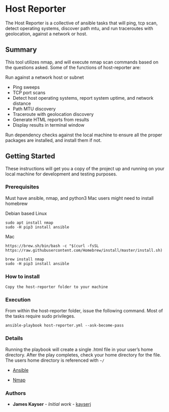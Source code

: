 # Host Reporter

The Host Reporter is a collective of ansible tasks that will ping, tcp scan, detect operating systems, discover path mtu, and run traceroutes with geolocation, against a network or host.  

## Summary
This tool utilizes nmap, and will execute nmap scan commands based on the questions asked.  Some of the functions of host-reporter are:  

Run against a network host or subnet  
* Ping sweeps  
* TCP port scans  
* Detect host operating systems, report system uptime, and network distance  
* Path MTU discovery  
* Traceroute with geolocation discovery  
* Generate HTML reports from results  
* Display results in terminal window  

Run dependency checks against the local machine to ensure all the proper packages are installed, and install them if not.  

## Getting Started

These instructions will get you a copy of the project up and running on your local machine for development and testing purposes.

### Prerequisites

Must have ansible, nmap, and python3
Mac users might need to install homebrew  

Debian based Linux
```
sudo apt install nmap
sudo -H pip3 install ansible 
```

Mac  
```
https://brew.sh/bin/bash -c "$(curl -fsSL https://raw.githubusercontent.com/Homebrew/install/master/install.sh)

brew install nmap
sudo -H pip3 install ansible
```

### How to install  
```
Copy the host-reporter folder to your machine
```  

### Execution  
From within the host-reporter folder, issue the following command. Most of the tasks require sudo privileges.  

```
ansible-playbook host-reporter.yml --ask-become-pass
```

### Details  
Running the playbook will create a single .html file in your user’s home directory.  After the play completes, check your home directory for the file. The users home directory is referenced with `~/`  


* [Ansible](https://www.ansible.com/)

* [Nmap](https://nmap.org)

### Authors

* **James Kayser** - *Initial work* - [kayserj](https://github.com/kayserj)
